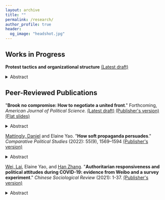 ```yaml
---
layout: archive
title: ""
permalink: /research/
author_profile: true
header:
  og_image: "headshot.jpg"
---
```



## Works in Progress 
**Protest tactics and organizational structure** [(Latest draft)](https://ecyao.github.io/files/pdf/tactics.pdf) 

<details><summary>Abstract</summary>
<p>
How do protest movements collectively choose between peaceful or violent tactics over time? I study a dynamic regime change game in which individuals decide whether to participate in a protest, given the tactic chosen by previous protesters. I assume that the power of peaceful tactics is more reliant on turnout than violent tactics. I demonstrate that tactical choice involves both prospective and retrospective considerations. On the one hand, tactical choice responds to information learned from past protests, reflect a process of learning and experimentation. On the other hand, tactical choice must manage public optimism to preserve future opportunities for collective action. Failed protests can undercut public optimism, reducing the efficacy of future tactics and curtailing the possibilities for further contention. The repeated failure of protests, moreover, presents movements with a tactical dilemma. While violence may seem attractive since it is less dependent on turnout, these failures may indicate that violence is futile, leading movements to gamble on peace in hopes of securing high turnout by chance. The game also offers a solution to the problem of equilibrium multiplicity in repeated global games. Individuals' per-period participation decisions are cutoff in idiosyncratic participation costs, while beliefs about the regime are commonly held across periods.
  </p>
</details>

## Peer-Reviewed Publications 

"**Brook no compromise: How to negotiate a united front**." Forthcoming, _American Journal of Political Science._  [(Latest draft)](https://ecyao.github.io/files/pdf/brook_no_compromise.pdf)
[(Publisher's version)](https://onlinelibrary.wiley.com/doi/10.1111/ajps.12986) [(Flat slides)](https://ecyao.github.io/files/pdf/bnc_slides.pdf) 


<details><summary>Abstract</summary>
<p>
 Negotiating factional conflict is crucial to successful policymaking: coalition governments, political parties, and authoritarian elites must all overcome internal disagreements in order to move forward. Actors in such conflicts sometimes employ hardball tactics to strategically rule out outcomes they dislike. Using a dynamic bargaining model, I explore how the threat and usage of these tactics impact coordination between actors with conflicting interests. In the model, two players who prefer different reforms must jointly agree on only one in order to overturn a mutually unfavorable status quo. Neither knows for certain whether the opponent prefers the status quo over their less-preferred outcome. Players willing to compromise on their opponent's preference rationally delay agreement, balancing the incentive to preempt the opponent against the benefit of waiting to gather better information. Delay is prolonged when actors cannot easily glean one another's willingness to compromise. One such factor is the frequency with which private willingness to compromise is publicly revealed. Thus, higher-leak environments are beneficial to welfare, as the additional delay incentivized by leaks deters mistakes of preemption.
  </p>
</details>

[Mattingly, Daniel](https://daniel-mattingly.com/) and Elaine Yao. "**How soft propaganda persuades**." _Comparative Political Studies_ (2022): 55(9), 1569–1594  [(Publisher's version)](https://journals.sagepub.com/doi/10.1177/00104140211047403) 

<details><summary>Abstract</summary>
<p>
An influential body of scholarship argues that authoritarian regimes design "hard" propaganda that is intentionally heavy-handed in order to signal regime power. In this study, by contrast, we link the power of propaganda to the emotional power of “soft” propaganda such as television dramas and viral social media content. We conduct a series of experiments in which we expose over 6,800 respondents in China to real propaganda videos drawn from television dramas, state-backed social media accounts, and state-run newscasts, each containing nationalist messages favored by the Chinese Communist Party. In contrast to theories that propaganda is unpersuasive, we show that propaganda effectively manipulates anger as well as anti-foreign sentiment and behavior, with heightened anti-foreign attitudes persisting up to a week. However, we also find that nationalist propaganda has no effect on perceptions of Chinese government performance or on self-reported willingness to protest against the state.
</p>
</details>


[Wei, Lai](https://sites.google.com/princeton.edu/laiwei), Elaine Yao, and [Han Zhang](https://hanzhang.xyz/). "**Authoritarian responsiveness and political attitudes during COVID-19: evidence from Weibo and a survey experiment**." _Chinese Sociological Review_ (2021): 1-37. [(Publisher's version)](https://www.tandfonline.com/doi/full/10.1080/21620555.2021.1967737) 
  
<details><summary>Abstract</summary>
<p>
How do citizens react to authoritarian responsiveness? To investigate this question, we study how Chinese citizens reacted to a novel government initiative which enabled social media users to publicly post requests for COVID-related medical assistance. To understand the effect of this initiative on public perceptions of government effectiveness, we employ a two-part empirical strategy. First, we conduct a survey experiment in which we directly expose subjects to real help-seeking posts, in which we find that viewing posts did not improve subjects' ratings of government effectiveness, and in some cases worsened them. Second, we analyze over 10,000 real-world Weibo posts to understand the political orientation of the discourse around help-seekers. We find that negative and politically critical posts far outweighed positive and laudatory posts, complementing our survey experiment results. To contextualize our results, we develop a theoretic framework to understand the effects of different types of responsiveness on citizens' political attitudes. We suggest that citizens' negative reactions in this case were primarily influenced by public demands for help, which illuminated existing problems and failures of governance. 
  </p>
</details>
